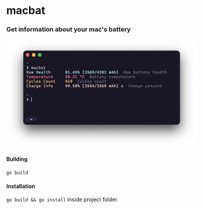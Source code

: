 # macbat

### Get information about your mac's battery

![Screenshot of program output](./docs/media/output.png)

#### Building

`go build`

#### Installation

`go build && go install` inside project folder.
